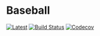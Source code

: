 # Baseball

<!-- [![Stable](https://img.shields.io/badge/docs-stable-blue.svg)](https://benelsen.github.io/Baseball.jl/stable) -->
[![Latest](https://img.shields.io/badge/docs-latest-blue.svg)](https://benelsen.github.io/Baseball.jl/latest/)
[![Build Status](https://travis-ci.org/benelsen/Baseball.jl.svg?branch=master)](https://travis-ci.org/benelsen/Baseball.jl)
[![Codecov](https://codecov.io/gh/benelsen/Baseball.jl/branch/master/graph/badge.svg)](https://codecov.io/gh/benelsen/Baseball.jl)

